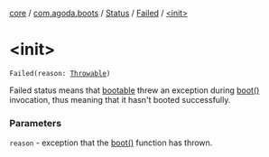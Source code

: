[core](../../../index.md) / [com.agoda.boots](../../index.md) / [Status](../index.md) / [Failed](index.md) / [&lt;init&gt;](./-init-.md)

# &lt;init&gt;

`Failed(reason: `[`Throwable`](https://kotlinlang.org/api/latest/jvm/stdlib/kotlin/-throwable/index.html)`)`

Failed status means that [bootable](../../-bootable/index.md) threw an exception during [boot()](../../-bootable/boot.md)
invocation, thus meaning that it hasn't booted successfully.

### Parameters

`reason` - exception that the [boot()](../../-bootable/boot.md) function has thrown.